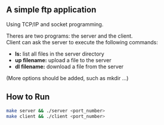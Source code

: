 ## A simple ftp application
Using TCP/IP and socket programming.

Theres are two programs: the server and the client.  
Client can ask the server to execute the following commands:  

- **ls:**  list all files in the server directory  
- **up filename:**   upload a file to the server  
- **dl filename:**   download a file from the server

(More options should be added, such as mkdir ...)

## How to Run
```bash
make server && ./server <port_number>
make client && ./client <port_number>
```